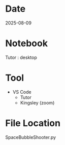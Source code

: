 # Date
2025-08-09

# Notebook
Tutor : desktop  

# Tool
- VS Code
  + Tutor
  + Kingsley (zoom)

# File Location
SpaceBubbleShooter.py
